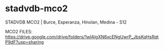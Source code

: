 # stadvdb-mco2
STADVDB MCO2 | Burce, Esperanza, Hinolan, Medina - S12

MCO2 FILES: https://drive.google.com/drive/folders/1wIAlgXN6xcENgUwrP_JbsKqHsRqtP9dF?usp=sharing
